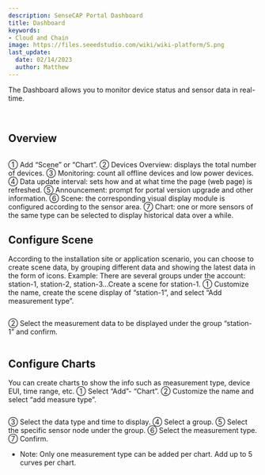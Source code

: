 ```yaml
---
description: SenseCAP Portal Dashboard
title: Dashboard
keywords:
- Cloud and Chain
image: https://files.seeedstudio.com/wiki/wiki-platform/S.png        
last_update:
  date: 02/14/2023
  author: Matthew
---
```


<div class="post-content">
<div class="summary">

The Dashboard allows you to monitor device status and sensor data in real-time.

</div>
<div id="toc">

&nbsp;

</div>
<h2 id="overview" class="clickable-header top-level-header">Overview</h2>
<i class="icon-arrow-up back-to-top"></i>
<figure><img class="docimage" src="https://sensecap-docs.seeed.cc/images/sensecap_portal/EN-dashboard-1.jpg" alt="" /></figure>
① Add “Scene” or “Chart”.
② Devices Overview: displays the total number of devices.
③ Monitoring: count all offline devices and low power devices.
④ Data update interval: sets how and at what time the page (web page) is refreshed.
⑤ Announcement: prompt for portal version upgrade and other information.
⑥ Scene: the corresponding visual display module is configured according to the sensor area.
⑦ Chart: one or more sensors of the same type can be selected to display historical data over a while.
<h2 id="configure-scene" class="clickable-header top-level-header">Configure Scene</h2>
<i class="icon-arrow-up back-to-top"></i>According to the installation site or application scenario, you can choose to create scene data, by grouping different data and showing the latest data in the form of icons.
Example: There are several groups under the account: station-1, station-2, station-3…Create a scene for station-1.
① Customize the name, create the scene display of “station-1”, and select “Add measurement type”.
<figure><img class="docimage" src="https://sensecap-docs.seeed.cc/images/sensecap_portal/EN-dashboard-2.jpg" alt="" /></figure>
② Select the measurement data to be displayed under the group “station-1” and confirm.
<figure><img class="docimage" src="https://sensecap-docs.seeed.cc/images/sensecap_portal/EN-dashboard-3.jpg" alt="" /></figure>
<h2 id="configure-charts" class="clickable-header top-level-header">Configure Charts</h2>
<i class="icon-arrow-up back-to-top"></i>You can create charts to show the info such as measurement type, device EUI, time range, etc.
① Select “Add”- “Chart”.
② Customize the name and select “add measure type”.
<figure><img class="docimage" src="https://sensecap-docs.seeed.cc/images/sensecap_portal/EN-dashboard-4.jpg" alt="" /></figure>
③ Select the data type and time to display.
④ Select a group.
⑤ Select the specific sensor node under the group.
⑥ Select the measurement type.
⑦ Confirm.
<ul>
 	<li>Note: Only one measurement type can be added per chart. Add up to 5 curves per chart.</li>
</ul>
<figure><img class="docimage" src="https://sensecap-docs.seeed.cc/images/sensecap_portal/EN-dashboard-5.jpg" alt="" /></figure>
</div>